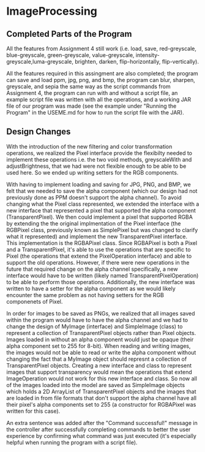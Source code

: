 # ImageProcessing

## Completed Parts of the Program
All the features from Assignment 4 still work (i.e. load, save, red-greyscale, blue-greyscale, green-greyscale, value-greyscale,
intensity-greyscale,luma-greyscale, brighten, darken, flip-horizontally, flip-vertically).

All the features required in this assingment are also completed; the program can save and load ppm, jpg, png, and bmp, the program
can blur, sharpen, greyscale, and sepia the same way as the script commands from Assignment 4, the program can run with and without 
a script file, an example script file was written with all the operations, and a working JAR file of our program was made (see the
example under "Running the Program" in the USEME.md for how to run the script file with the JAR).

## Design Changes
With the introduction of the new filtering and color transformation operations, we realized the Pixel interface provide the flexibilty
needed to implement these operations i.e. the two void methods, greyscaleWith and adjustBrightness, that we had were not flexible enough to
be able to be used here. So we ended up writing setters for the RGB components. 

With having to implement loading and saving for JPG, PNG, and BMP, we felt that we needed to save the alpha component (which our design
had not previously done as PPM doesn't support the alpha channel). To avoid changing what the Pixel class represented, we extended the 
interface with a new interface that represented a pixel that supported the alpha component (TransparentPixel). We then could implement
a pixel that supported RGBA by extending the the original implmentation of the Pixel interface (the RGBPixel class, previously known as
SimplePixel but was changed to clarify what it represented) and implement the new TransparentPixel interface. This implementation is the
RGBAPixel class. Since RGBAPixel is both a Pixel and a TransparentPixel, it's able to use the operations that are specific to Pixel (the 
operations that extend the PixelOperation interface) and able to support the old operations. However, if there were new operations in the
future that required change on the alpha channel specifically, a new interface would have to be written (likely named TransparentPixelOperation) 
to be able to perform those operations. Additionally, the new interface was written to have a setter for the alpha component as we would 
likely encounter the same problem as not having setters for the RGB componenets of Pixel.

In order for images to be saved as PNGs, we realized that all images saved within the program would have to have the alpha channel
and we had to change the design of MyImage (interface) and SimpleImage (class) to represent a collection of TransparentPixel objects rather 
than Pixel objects. Images loaded in without an alpha component would just be opaque (their alpha component set to 255 for 8-bit). When 
reading and writing images, the images would not be able to read or write the alpha component without changing the fact that a MyImage object
should represnt a collection of TransparentPixel objects. Creating a new interface and class to represent images that support transparency would
mean the operations that extend ImageOperation would not work for this new interface and class. So now all of the images loaded into the model are saved as SimpleImage objects which holds a 2D ArrayList of TransparentPixel objects and the images that are loaded in from file formats that don't support the alpha channel have all their pixel's alpha components set to 255 (a constructor for RGBAPixel was written for this case).

An extra sentence was added after the "Command successful!" message in the controller after successfully completing commands to better the
user experience by confirming what command was just executed (it's especially helpful when running the program with a script file).